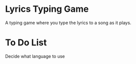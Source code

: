 # Lyrics Typing Game
A typing game where you type the lyrics to a song as it plays.

# To Do List
Decide what language to use